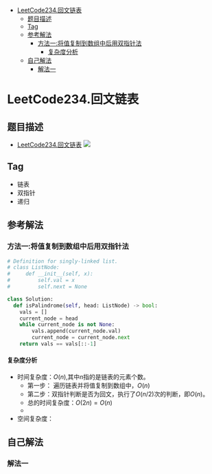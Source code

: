 <!-- TOC -->

- [LeetCode234.回文链表](#leetcode234回文链表)
  - [题目描述](#题目描述)
  - [Tag](#tag)
  - [参考解法](#参考解法)
    - [方法一:将值复制到数组中后用双指针法](#方法一将值复制到数组中后用双指针法)
      - [复杂度分析](#复杂度分析)
  - [自己解法](#自己解法)
    - [解法一](#解法一)

<!-- /TOC -->
# LeetCode234.回文链表
## 题目描述
- [LeetCode234.回文链表](https://leetcode-cn.com/problems/palindrome-linked-list/solution/hui-wen-lian-biao-by-leetcode/)
![](https://picgp.oss-cn-beijing.aliyuncs.com/img/20200512010234.png)
## Tag
- 链表
- 双指针
- 递归
## 参考解法
### 方法一:将值复制到数组中后用双指针法
```python
# Definition for singly-linked list.
# class ListNode:
#     def __init__(self, x):
#         self.val = x
#         self.next = None

class Solution:
  def isPalindrome(self, head: ListNode) -> bool:
    vals = []
    current_node = head
    while current_node is not None:
        vals.append(current_node.val)
        current_node = current_node.next
    return vals == vals[::-1]
```
#### 复杂度分析
- 时间复杂度：$O(n)$,其中$n$指的是链表的元素个数。
  - 第一步： 遍历链表并将值复制到数组中，$O(n)$
  - 第二步：双指针判断是否为回文，执行了$O(n / 2)$次的判断，即$O(n)$。 
  - 总的时间复杂度：$O(2 n)=O(n)$
  - 
- 空间复杂度：
## 自己解法
### 解法一


